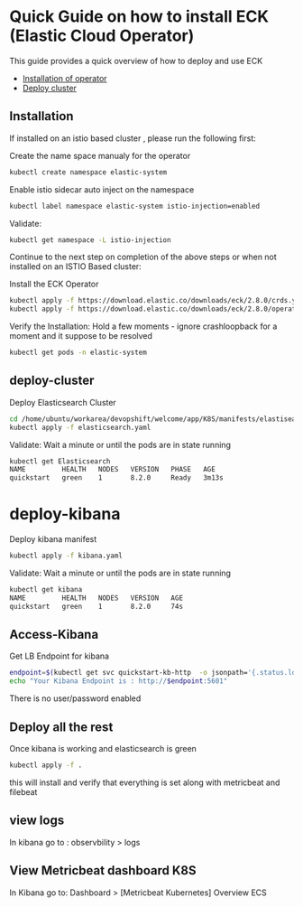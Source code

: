 # Quick Guide on how to install ECK (Elastic Cloud Operator)

This guide provides a quick overview of how to deploy and use ECK


- [Installation of operator](#installation)
- [Deploy cluster](#deploy-cluster)

## Installation
If installed on an istio based cluster , please run the following first:

Create the name space manualy for the operator 
```bash
kubectl create namespace elastic-system
```
Enable istio sidecar auto inject on the namespace
```bash
kubectl label namespace elastic-system istio-injection=enabled
```
Validate:
```bash
kubectl get namespace -L istio-injection
```

Continue to the next step on completion of the above steps or when not installed on an ISTIO Based cluster:

Install the ECK Operator
```bash
kubectl apply -f https://download.elastic.co/downloads/eck/2.8.0/crds.yaml
kubectl apply -f https://download.elastic.co/downloads/eck/2.8.0/operator.yaml
```

Verify the Installation:
Hold a few moments - ignore crashloopback for a moment and it suppose to be resolved

```bash
kubectl get pods -n elastic-system
```

## deploy-cluster
Deploy Elasticsearch Cluster
```bash
cd /home/ubuntu/workarea/devopshift/welcome/app/K8S/manifests/elastisearch
kubectl apply -f elasticsearch.yaml
```
Validate: Wait a minute or until the pods are in state running
```bash
kubectl get Elasticsearch
NAME         HEALTH   NODES   VERSION   PHASE   AGE
quickstart   green    1       8.2.0     Ready   3m13s
```

# deploy-kibana
Deploy kibana manifest
```bash
kubectl apply -f kibana.yaml
```
Validate: Wait a minute or until the pods are in state running
```bash
kubectl get kibana
NAME         HEALTH   NODES   VERSION   AGE
quickstart   green    1       8.2.0     74s
```

## Access-Kibana
Get LB Endpoint for kibana
```bash
endpoint=$(kubectl get svc quickstart-kb-http  -o jsonpath='{.status.loadBalancer.ingress[0].hostname}')
echo "Your Kibana Endpoint is : http://$endpoint:5601"
```

There is no user/password enabled

## Deploy all the rest
Once kibana is working and elasticsearch is green 
```bash
kubectl apply -f .
```
this will install and verify that everything is set along with metricbeat and filebeat


## view logs 
In kibana go to :
observbility > logs

## View Metricbeat dashboard K8S
In Kibana go to:
Dashboard > [Metricbeat Kubernetes] Overview ECS

